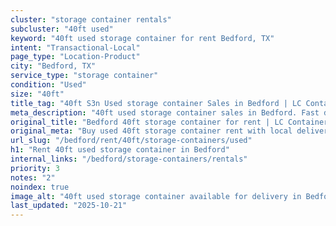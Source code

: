 ```yaml
---
cluster: "storage container rentals"
subcluster: "40ft used"
keyword: "40ft used storage container for rent Bedford, TX"
intent: "Transactional-Local"
page_type: "Location-Product"
city: "Bedford, TX"
service_type: "storage container"
condition: "Used"
size: "40ft"
title_tag: "40ft S3n Used storage container Sales in Bedford | LC Container"
meta_description: "40ft used storage container sales in Bedford. Fast delivery, competitive pricing. Serving storage containers area. Quote ID: BGF. Call (214) 524-4168 for your free quote today."
original_title: "Bedford 40ft storage container for rent | LC Container"
original_meta: "Buy used 40ft storage container rent with local delivery in Bedford, TX. LC Container — local Since 2003. Request a fast quote today."
url_slug: "/bedford/rent/40ft/storage-containers/used"
h1: "Rent 40ft used storage container in Bedford"
internal_links: "/bedford/storage-containers/rentals"
priority: 3
notes: "2"
noindex: true
image_alt: "40ft used storage container available for delivery in Bedford"
last_updated: "2025-10-21"
---
```


<!-- TODO: Add unique city/inventory copy, images, and internal links here. -->
